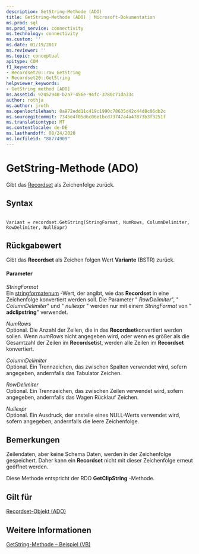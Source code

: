 ```yaml
---
description: GetString-Methode (ADO)
title: GetString-Methode (ADO) | Microsoft-Dokumentation
ms.prod: sql
ms.prod_service: connectivity
ms.technology: connectivity
ms.custom: ''
ms.date: 01/19/2017
ms.reviewer: ''
ms.topic: conceptual
apitype: COM
f1_keywords:
- Recordset20::raw_GetString
- Recordset20::GetString
helpviewer_keywords:
- GetString method [ADO]
ms.assetid: 92452940-b2a7-456e-94fc-3780c71da33c
author: rothja
ms.author: jroth
ms.openlocfilehash: 8a972edd11c419c1990c78635d42c44d8c06db2c
ms.sourcegitcommit: 7345e4f05d6c06e1bcd73747a4a47873b3f3251f
ms.translationtype: MT
ms.contentlocale: de-DE
ms.lasthandoff: 08/24/2020
ms.locfileid: "88774909"
---
```

# <a name="getstring-method-ado"></a>GetString-Methode (ADO)
Gibt das [Recordset](./recordset-object-ado.md) als Zeichenfolge zurück.  
  
## <a name="syntax"></a>Syntax  
  
```  
  
Variant = recordset.GetString(StringFormat, NumRows, ColumnDelimiter, RowDelimiter, NullExpr)  
```  
  
## <a name="return-value"></a>Rückgabewert  
 Gibt das **Recordset** als Zeichen folgen Wert **Variante** (BSTR) zurück.  
  
#### <a name="parameters"></a>Parameter  
 *StringFormat*  
 Ein [stringformatenum](./stringformatenum.md) -Wert, der angibt, wie das **Recordset** in eine Zeichenfolge konvertiert werden soll. Die Parameter " *RowDelimiter*", " *ColumnDelimiter*" und " *nullexpr* " werden nur mit einem *StringFormat* von " **adclipstring**" verwendet.  
  
 *NumRows*  
 Optional. Die Anzahl der Zeilen, die in das **Recordset**konvertiert werden sollen. Wenn *numRows* nicht angegeben wird, oder wenn es größer als die Gesamtzahl der Zeilen im **Recordset**ist, werden alle Zeilen im **Recordset** konvertiert.  
  
 *ColumnDelimiter*  
 Optional. Ein Trennzeichen, das zwischen Spalten verwendet wird, sofern angegeben, andernfalls das Tabulator Zeichen.  
  
 *RowDelimiter*  
 Optional. Ein Trennzeichen, das zwischen Zeilen verwendet wird, sofern angegeben, andernfalls das Wagen Rücklauf Zeichen.  
  
 *Nullexpr*  
 Optional. Ein Ausdruck, der anstelle eines NULL-Werts verwendet wird, sofern angegeben, andernfalls die leere Zeichenfolge.  
  
## <a name="remarks"></a>Bemerkungen  
 Zeilendaten, aber keine Schema Daten, werden in der Zeichenfolge gespeichert. Daher kann ein **Recordset** nicht mit dieser Zeichenfolge erneut geöffnet werden.  
  
 Diese Methode entspricht der RDO **GetClipString** -Methode.  
  
## <a name="applies-to"></a>Gilt für  
 [Recordset-Objekt (ADO)](./recordset-object-ado.md)  
  
## <a name="see-also"></a>Weitere Informationen  
 [GetString-Methode – Beispiel (VB)](./getstring-method-example-vb.md)